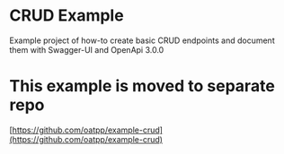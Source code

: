 # CRUD Example
Example project of how-to create basic CRUD endpoints and document them with Swagger-UI and OpenApi 3.0.0

# This example is moved to separate repo
[https://github.com/oatpp/example-crud](https://github.com/oatpp/example-crud)
